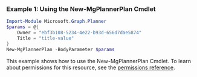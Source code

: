 ### Example 1: Using the New-MgPlannerPlan Cmdlet
```powershell
Import-Module Microsoft.Graph.Planner
$params = @{
	Owner = "ebf3b108-5234-4e22-b93d-656d7dae5874"
	Title = "title-value"
}
New-MgPlannerPlan -BodyParameter $params
```
This example shows how to use the New-MgPlannerPlan Cmdlet.
To learn about permissions for this resource, see the [permissions reference](/graph/permissions-reference).
